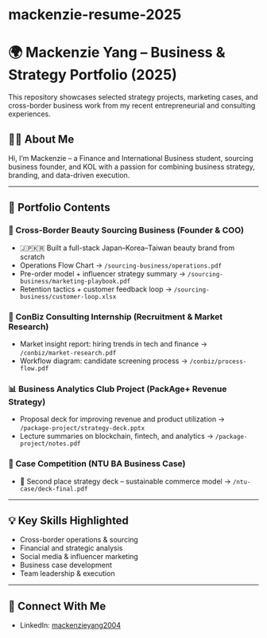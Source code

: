 # mackenzie-resume-2025
# 🌍 Mackenzie Yang – Business & Strategy Portfolio (2025)

This repository showcases selected strategy projects, marketing cases, and cross-border business work from my recent entrepreneurial and consulting experiences.

## 👩‍💼 About Me

Hi, I’m Mackenzie – a Finance and International Business student, sourcing business founder, and KOL with a passion for combining business strategy, branding, and data-driven execution.

---

## 📁 Portfolio Contents

### 🧳 Cross-Border Beauty Sourcing Business (Founder & COO)
- 🇯🇵🇰🇷 Built a full-stack Japan–Korea–Taiwan beauty brand from scratch
- Operations Flow Chart → `/sourcing-business/operations.pdf`
- Pre-order model + influencer strategy summary → `/sourcing-business/marketing-playbook.pdf`
- Retention tactics + customer feedback loop → `/sourcing-business/customer-loop.xlsx`

### 💼 ConBiz Consulting Internship (Recruitment & Market Research)
- Market insight report: hiring trends in tech and finance → `/conbiz/market-research.pdf`
- Workflow diagram: candidate screening process → `/conbiz/process-flow.pdf`

### 📊 Business Analytics Club Project (PackAge+ Revenue Strategy)
- Proposal deck for improving revenue and product utilization → `/package-project/strategy-deck.pptx`
- Lecture summaries on blockchain, fintech, and analytics → `/package-project/notes.pdf`

### 🧠 Case Competition (NTU BA Business Case)
- 🥈 Second place strategy deck – sustainable commerce model → `/ntu-case/deck-final.pdf`

---

## 💡 Key Skills Highlighted
- Cross-border operations & sourcing
- Financial and strategic analysis
- Social media & influencer marketing
- Business case development
- Team leadership & execution

---

## 🔗 Connect With Me
- LinkedIn: [mackenzieyang2004](https://www.linkedin.com/in/mackenzieyang2004)
